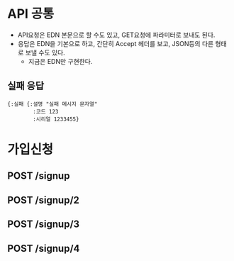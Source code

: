 # API 공통

* API요청은 EDN 본문으로 할 수도 있고, GET요청에 파라미터로 보내도 된다.
* 응답은 EDN을 기본으로 하고, 간단히 Accept 헤더를 보고, JSON등의 다른 형태로 보낼 수도 있다.
  * 지금은 EDN만 구현한다.

## 실패 응답

```
{:실패 {:설명 "실패 메시지 문자열"
        :코드 123
        :시리얼 1233455}
```

##

# 가입신청

## POST /signup

## POST /signup/2


## POST /signup/3


## POST /signup/4
